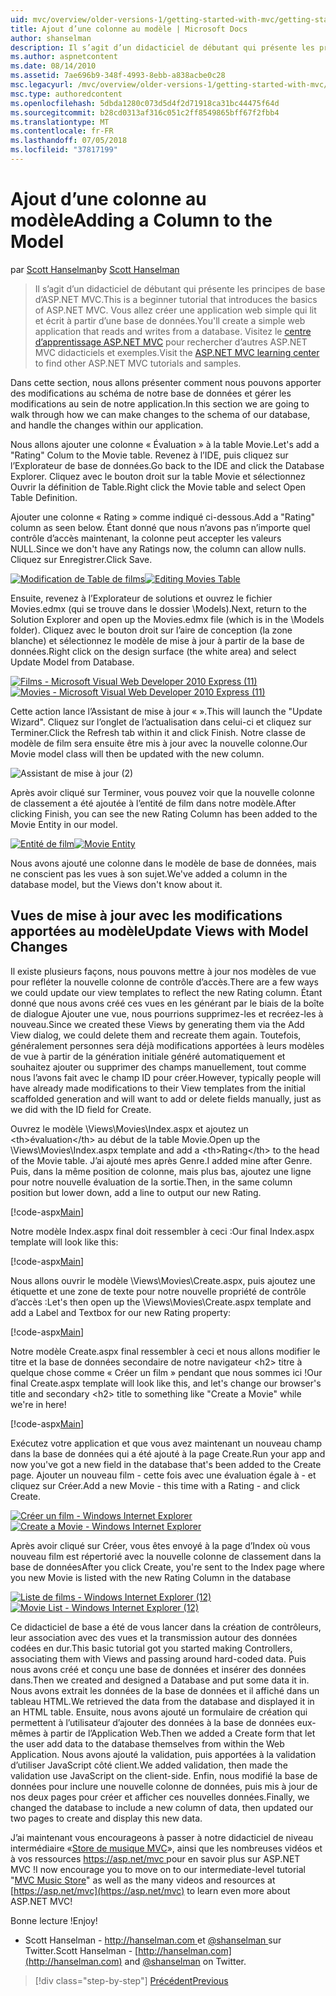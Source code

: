 ```yaml
---
uid: mvc/overview/older-versions-1/getting-started-with-mvc/getting-started-with-mvc-part8
title: Ajout d’une colonne au modèle | Microsoft Docs
author: shanselman
description: Il s’agit d’un didacticiel de débutant qui présente les principes de base d’ASP.NET MVC. Créer une application web simple qui lit et écrit à partir d’une base de données.
ms.author: aspnetcontent
ms.date: 08/14/2010
ms.assetid: 7ae696b9-348f-4993-8ebb-a838acbe0c28
msc.legacyurl: /mvc/overview/older-versions-1/getting-started-with-mvc/getting-started-with-mvc-part8
msc.type: authoredcontent
ms.openlocfilehash: 5dbda1280c073d5d4f2d71918ca31bc44475f64d
ms.sourcegitcommit: b28cd0313af316c051c2ff8549865bff67f2fbb4
ms.translationtype: MT
ms.contentlocale: fr-FR
ms.lasthandoff: 07/05/2018
ms.locfileid: "37817199"
---
```

<a name="adding-a-column-to-the-model"></a><span data-ttu-id="def58-104">Ajout d’une colonne au modèle</span><span class="sxs-lookup"><span data-stu-id="def58-104">Adding a Column to the Model</span></span>
====================
<span data-ttu-id="def58-105">par [Scott Hanselman](https://github.com/shanselman)</span><span class="sxs-lookup"><span data-stu-id="def58-105">by [Scott Hanselman](https://github.com/shanselman)</span></span>

> <span data-ttu-id="def58-106">Il s’agit d’un didacticiel de débutant qui présente les principes de base d’ASP.NET MVC.</span><span class="sxs-lookup"><span data-stu-id="def58-106">This is a beginner tutorial that introduces the basics of ASP.NET MVC.</span></span> <span data-ttu-id="def58-107">Vous allez créer une application web simple qui lit et écrit à partir d’une base de données.</span><span class="sxs-lookup"><span data-stu-id="def58-107">You'll create a simple web application that reads and writes from a database.</span></span> <span data-ttu-id="def58-108">Visitez le [centre d’apprentissage ASP.NET MVC](../../../index.md) pour rechercher d’autres ASP.NET MVC didacticiels et exemples.</span><span class="sxs-lookup"><span data-stu-id="def58-108">Visit the [ASP.NET MVC learning center](../../../index.md) to find other ASP.NET MVC tutorials and samples.</span></span>


<span data-ttu-id="def58-109">Dans cette section, nous allons présenter comment nous pouvons apporter des modifications au schéma de notre base de données et gérer les modifications au sein de notre application.</span><span class="sxs-lookup"><span data-stu-id="def58-109">In this section we are going to walk through how we can make changes to the schema of our database, and handle the changes within our application.</span></span>

<span data-ttu-id="def58-110">Nous allons ajouter une colonne « Évaluation » à la table Movie.</span><span class="sxs-lookup"><span data-stu-id="def58-110">Let's add a "Rating" Colum to the Movie table.</span></span> <span data-ttu-id="def58-111">Revenez à l’IDE, puis cliquez sur l’Explorateur de base de données.</span><span class="sxs-lookup"><span data-stu-id="def58-111">Go back to the IDE and click the Database Explorer.</span></span> <span data-ttu-id="def58-112">Cliquez avec le bouton droit sur la table Movie et sélectionnez Ouvrir la définition de Table.</span><span class="sxs-lookup"><span data-stu-id="def58-112">Right click the Movie table and select Open Table Definition.</span></span>

<span data-ttu-id="def58-113">Ajouter une colonne « Rating » comme indiqué ci-dessous.</span><span class="sxs-lookup"><span data-stu-id="def58-113">Add a "Rating" column as seen below.</span></span> <span data-ttu-id="def58-114">Étant donné que nous n’avons pas n’importe quel contrôle d’accès maintenant, la colonne peut accepter les valeurs NULL.</span><span class="sxs-lookup"><span data-stu-id="def58-114">Since we don't have any Ratings now, the column can allow nulls.</span></span> <span data-ttu-id="def58-115">Cliquez sur Enregistrer.</span><span class="sxs-lookup"><span data-stu-id="def58-115">Click Save.</span></span>

<span data-ttu-id="def58-116">[![Modification de Table de films](getting-started-with-mvc-part8/_static/image2.png)](getting-started-with-mvc-part8/_static/image1.png)</span><span class="sxs-lookup"><span data-stu-id="def58-116">[![Editing Movies Table](getting-started-with-mvc-part8/_static/image2.png)](getting-started-with-mvc-part8/_static/image1.png)</span></span>

<span data-ttu-id="def58-117">Ensuite, revenez à l’Explorateur de solutions et ouvrez le fichier Movies.edmx (qui se trouve dans le dossier \Models).</span><span class="sxs-lookup"><span data-stu-id="def58-117">Next, return to the Solution Explorer and open up the Movies.edmx file (which is in the \Models folder).</span></span> <span data-ttu-id="def58-118">Cliquez avec le bouton droit sur l’aire de conception (la zone blanche) et sélectionnez le modèle de mise à jour à partir de la base de données.</span><span class="sxs-lookup"><span data-stu-id="def58-118">Right click on the design surface (the white area) and select Update Model from Database.</span></span>

<span data-ttu-id="def58-119">[![Films - Microsoft Visual Web Developer 2010 Express (11)](getting-started-with-mvc-part8/_static/image4.png)](getting-started-with-mvc-part8/_static/image3.png)</span><span class="sxs-lookup"><span data-stu-id="def58-119">[![Movies - Microsoft Visual Web Developer 2010 Express (11)](getting-started-with-mvc-part8/_static/image4.png)](getting-started-with-mvc-part8/_static/image3.png)</span></span>

<span data-ttu-id="def58-120">Cette action lance l’Assistant de mise à jour « ».</span><span class="sxs-lookup"><span data-stu-id="def58-120">This will launch the "Update Wizard".</span></span> <span data-ttu-id="def58-121">Cliquez sur l’onglet de l’actualisation dans celui-ci et cliquez sur Terminer.</span><span class="sxs-lookup"><span data-stu-id="def58-121">Click the Refresh tab within it and click Finish.</span></span> <span data-ttu-id="def58-122">Notre classe de modèle de film sera ensuite être mis à jour avec la nouvelle colonne.</span><span class="sxs-lookup"><span data-stu-id="def58-122">Our Movie model class will then be updated with the new column.</span></span>

![Assistant de mise à jour (2)](getting-started-with-mvc-part8/_static/image5.png)

<span data-ttu-id="def58-124">Après avoir cliqué sur Terminer, vous pouvez voir que la nouvelle colonne de classement a été ajoutée à l’entité de film dans notre modèle.</span><span class="sxs-lookup"><span data-stu-id="def58-124">After clicking Finish, you can see the new Rating Column has been added to the Movie Entity in our model.</span></span>

<span data-ttu-id="def58-125">[![Entité de film](getting-started-with-mvc-part8/_static/image7.png)](getting-started-with-mvc-part8/_static/image6.png)</span><span class="sxs-lookup"><span data-stu-id="def58-125">[![Movie Entity](getting-started-with-mvc-part8/_static/image7.png)](getting-started-with-mvc-part8/_static/image6.png)</span></span>

<span data-ttu-id="def58-126">Nous avons ajouté une colonne dans le modèle de base de données, mais ne conscient pas les vues à son sujet.</span><span class="sxs-lookup"><span data-stu-id="def58-126">We've added a column in the database model, but the Views don't know about it.</span></span>

## <a name="update-views-with-model-changes"></a><span data-ttu-id="def58-127">Vues de mise à jour avec les modifications apportées au modèle</span><span class="sxs-lookup"><span data-stu-id="def58-127">Update Views with Model Changes</span></span>

<span data-ttu-id="def58-128">Il existe plusieurs façons, nous pouvons mettre à jour nos modèles de vue pour refléter la nouvelle colonne de contrôle d’accès.</span><span class="sxs-lookup"><span data-stu-id="def58-128">There are a few ways we could update our view templates to reflect the new Rating column.</span></span> <span data-ttu-id="def58-129">Étant donné que nous avons créé ces vues en les générant par le biais de la boîte de dialogue Ajouter une vue, nous pourrions supprimez-les et recréez-les à nouveau.</span><span class="sxs-lookup"><span data-stu-id="def58-129">Since we created these Views by generating them via the Add View dialog, we could delete them and recreate them again.</span></span> <span data-ttu-id="def58-130">Toutefois, généralement personnes sera déjà modifications apportées à leurs modèles de vue à partir de la génération initiale généré automatiquement et souhaitez ajouter ou supprimer des champs manuellement, tout comme nous l’avons fait avec le champ ID pour créer.</span><span class="sxs-lookup"><span data-stu-id="def58-130">However, typically people will have already made modifications to their View templates from the initial scaffolded generation and will want to add or delete fields manually, just as we did with the ID field for Create.</span></span>

<span data-ttu-id="def58-131">Ouvrez le modèle \Views\Movies\Index.aspx et ajoutez un &lt;th&gt;évaluation&lt;/th&gt; au début de la table Movie.</span><span class="sxs-lookup"><span data-stu-id="def58-131">Open up the \Views\Movies\Index.aspx template and add a &lt;th&gt;Rating&lt;/th&gt; to the head of the Movie table.</span></span> <span data-ttu-id="def58-132">J’ai ajouté mes après Genre.</span><span class="sxs-lookup"><span data-stu-id="def58-132">I added mine after Genre.</span></span> <span data-ttu-id="def58-133">Puis, dans la même position de colonne, mais plus bas, ajoutez une ligne pour notre nouvelle évaluation de la sortie.</span><span class="sxs-lookup"><span data-stu-id="def58-133">Then, in the same column position but lower down, add a line to output our new Rating.</span></span>

[!code-aspx[Main](getting-started-with-mvc-part8/samples/sample1.aspx)]

<span data-ttu-id="def58-134">Notre modèle Index.aspx final doit ressembler à ceci :</span><span class="sxs-lookup"><span data-stu-id="def58-134">Our final Index.aspx template will look like this:</span></span>

[!code-aspx[Main](getting-started-with-mvc-part8/samples/sample2.aspx)]

<span data-ttu-id="def58-135">Nous allons ouvrir le modèle \Views\Movies\Create.aspx, puis ajoutez une étiquette et une zone de texte pour notre nouvelle propriété de contrôle d’accès :</span><span class="sxs-lookup"><span data-stu-id="def58-135">Let's then open up the \Views\Movies\Create.aspx template and add a Label and Textbox for our new Rating property:</span></span>

[!code-aspx[Main](getting-started-with-mvc-part8/samples/sample3.aspx)]

<span data-ttu-id="def58-136">Notre modèle Create.aspx final ressembler à ceci et nous allons modifier le titre et la base de données secondaire de notre navigateur &lt;h2&gt; titre à quelque chose comme « Créer un film » pendant que nous sommes ici !</span><span class="sxs-lookup"><span data-stu-id="def58-136">Our final Create.aspx template will look like this, and let's change our browser's title and secondary &lt;h2&gt; title to something like "Create a Movie" while we're in here!</span></span>

[!code-aspx[Main](getting-started-with-mvc-part8/samples/sample4.aspx)]

<span data-ttu-id="def58-137">Exécutez votre application et que vous avez maintenant un nouveau champ dans la base de données qui a été ajouté à la page Create.</span><span class="sxs-lookup"><span data-stu-id="def58-137">Run your app and now you've got a new field in the database that's been added to the Create page.</span></span> <span data-ttu-id="def58-138">Ajouter un nouveau film - cette fois avec une évaluation égale à - et cliquez sur Créer.</span><span class="sxs-lookup"><span data-stu-id="def58-138">Add a new Movie - this time with a Rating - and click Create.</span></span>

<span data-ttu-id="def58-139">[![Créer un film - Windows Internet Explorer](getting-started-with-mvc-part8/_static/image9.png)](getting-started-with-mvc-part8/_static/image8.png)</span><span class="sxs-lookup"><span data-stu-id="def58-139">[![Create a Movie - Windows Internet Explorer](getting-started-with-mvc-part8/_static/image9.png)](getting-started-with-mvc-part8/_static/image8.png)</span></span>

<span data-ttu-id="def58-140">Après avoir cliqué sur Créer, vous êtes envoyé à la page d’Index où vous nouveau film est répertorié avec la nouvelle colonne de classement dans la base de données</span><span class="sxs-lookup"><span data-stu-id="def58-140">After you click Create, you're sent to the Index page where you new Movie is listed with the new Rating Column in the database</span></span>

<span data-ttu-id="def58-141">[![Liste de films - Windows Internet Explorer (12)](getting-started-with-mvc-part8/_static/image11.png)](getting-started-with-mvc-part8/_static/image10.png)</span><span class="sxs-lookup"><span data-stu-id="def58-141">[![Movie List - Windows Internet Explorer (12)](getting-started-with-mvc-part8/_static/image11.png)](getting-started-with-mvc-part8/_static/image10.png)</span></span>

<span data-ttu-id="def58-142">Ce didacticiel de base a été de vous lancer dans la création de contrôleurs, leur association avec des vues et la transmission autour des données codées en dur.</span><span class="sxs-lookup"><span data-stu-id="def58-142">This basic tutorial got you started making Controllers, associating them with Views and passing around hard-coded data.</span></span> <span data-ttu-id="def58-143">Puis nous avons créé et conçu une base de données et insérer des données dans.</span><span class="sxs-lookup"><span data-stu-id="def58-143">Then we created and designed a Database and put some data it in.</span></span> <span data-ttu-id="def58-144">Nous avons extrait les données de la base de données et il affiché dans un tableau HTML.</span><span class="sxs-lookup"><span data-stu-id="def58-144">We retrieved the data from the database and displayed it in an HTML table.</span></span> <span data-ttu-id="def58-145">Ensuite, nous avons ajouté un formulaire de création qui permettent à l’utilisateur d’ajouter des données à la base de données eux-mêmes à partir de l’Application Web.</span><span class="sxs-lookup"><span data-stu-id="def58-145">Then we added a Create form that let the user add data to the database themselves from within the Web Application.</span></span> <span data-ttu-id="def58-146">Nous avons ajouté la validation, puis apportées à la validation d’utiliser JavaScript côté client.</span><span class="sxs-lookup"><span data-stu-id="def58-146">We added validation, then made the validation use JavaScript on the client-side.</span></span> <span data-ttu-id="def58-147">Enfin, nous modifié la base de données pour inclure une nouvelle colonne de données, puis mis à jour de nos deux pages pour créer et afficher ces nouvelles données.</span><span class="sxs-lookup"><span data-stu-id="def58-147">Finally, we changed the database to include a new column of data, then updated our two pages to create and display this new data.</span></span>

<span data-ttu-id="def58-148">J’ai maintenant vous encourageons à passer à notre didacticiel de niveau intermédiaire «[Store de musique MVC](../../older-versions/mvc-music-store/mvc-music-store-part-1.md)», ainsi que les nombreuses vidéos et à vos ressources [ https://asp.net/mvc ](https://asp.net/mvc) pour en savoir plus sur ASP.NET MVC !</span><span class="sxs-lookup"><span data-stu-id="def58-148">I now encourage you to move on to our intermediate-level tutorial "[MVC Music Store](../../older-versions/mvc-music-store/mvc-music-store-part-1.md)" as well as the many videos and resources at [https://asp.net/mvc](https://asp.net/mvc) to learn even more about ASP.NET MVC!</span></span>

<span data-ttu-id="def58-149">Bonne lecture !</span><span class="sxs-lookup"><span data-stu-id="def58-149">Enjoy!</span></span>

- <span data-ttu-id="def58-150">Scott Hanselman - [ http://hanselman.com ](http://hanselman.com) et [ @shanselman ](http://twitter.com/shanselman) sur Twitter.</span><span class="sxs-lookup"><span data-stu-id="def58-150">Scott Hanselman - [http://hanselman.com](http://hanselman.com) and [@shanselman](http://twitter.com/shanselman) on Twitter.</span></span>

> [!div class="step-by-step"]
> [<span data-ttu-id="def58-151">Précédent</span><span class="sxs-lookup"><span data-stu-id="def58-151">Previous</span></span>](getting-started-with-mvc-part7.md)
